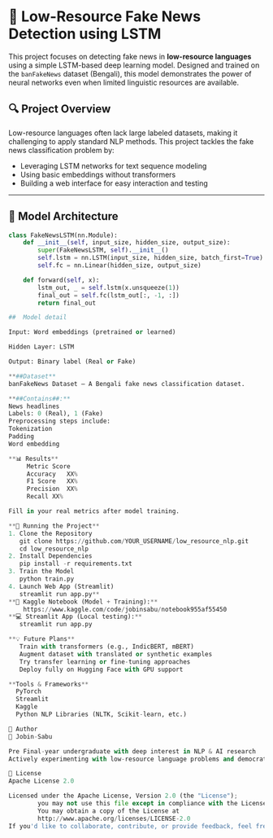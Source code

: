 # 📰 Low-Resource Fake News Detection using LSTM

This project focuses on detecting fake news in **low-resource languages** using a simple LSTM-based deep learning model. Designed and trained on the `banFakeNews` dataset (Bengali), this model demonstrates the power of neural networks even when limited linguistic resources are available.

## 🔍 Project Overview

Low-resource languages often lack large labeled datasets, making it challenging to apply standard NLP methods. This project tackles the fake news classification problem by:

- Leveraging LSTM networks for text sequence modeling
- Using basic embeddings without transformers
- Building a web interface for easy interaction and testing

---

## 🧠 Model Architecture

```python
class FakeNewsLSTM(nn.Module):
    def __init__(self, input_size, hidden_size, output_size):
        super(FakeNewsLSTM, self).__init__()
        self.lstm = nn.LSTM(input_size, hidden_size, batch_first=True)
        self.fc = nn.Linear(hidden_size, output_size)

    def forward(self, x):
        lstm_out, _ = self.lstm(x.unsqueeze(1))
        final_out = self.fc(lstm_out[:, -1, :])
        return final_out

##  Model detail

Input: Word embeddings (pretrained or learned)

Hidden Layer: LSTM

Output: Binary label (Real or Fake)

**##Dataset**
banFakeNews Dataset – A Bengali fake news classification dataset.

**##Contains##:**
News headlines
Labels: 0 (Real), 1 (Fake)
Preprocessing steps include:
Tokenization
Padding
Word embedding

**📊 Results**
     Metric	Score
     Accuracy	XX%
     F1 Score	XX%
     Precision	XX%
     Recall	XX%

Fill in your real metrics after model training.

**🚀 Running the Project**
1. Clone the Repository
   git clone https://github.com/YOUR_USERNAME/low_resource_nlp.git
   cd low_resource_nlp
2. Install Dependencies
   pip install -r requirements.txt
3. Train the Model
   python train.py
4. Launch Web App (Streamlit)
   streamlit run app.py**
**📓 Kaggle Notebook (Model + Training):**
    https://www.kaggle.com/code/jobinsabu/notebook955af55450
**💻 Streamlit App (Local testing):**
   streamlit run app.py

**💡 Future Plans**
   Train with transformers (e.g., IndicBERT, mBERT)
   Augment dataset with translated or synthetic examples
   Try transfer learning or fine-tuning approaches
   Deploy fully on Hugging Face with GPU support

**Tools & Frameworks**
  PyTorch
  Streamlit
  Kaggle
  Python NLP Libraries (NLTK, Scikit-learn, etc.)

🙋 Author
👤 Jobin-Sabu

Pre Final-year undergraduate with deep interest in NLP & AI research
Actively experimenting with low-resource language problems and democratizing AI access

📜 License
Apache License 2.0

Licensed under the Apache License, Version 2.0 (the "License");
        you may not use this file except in compliance with the License.
        You may obtain a copy of the License at
        http://www.apache.org/licenses/LICENSE-2.0
If you'd like to collaborate, contribute, or provide feedback, feel free to open issues or reach out on GitHub!
